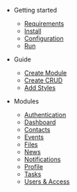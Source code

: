 - Getting started
    - [Requirements](requirements.md)
    - [Install](install.md)
    - [Configuration](configuration.md)
    - [Run](run.md)

- Guide
    - [Create Module](createmodule.md)
    - [Create CRUD](createcrud.md)
    - [Add Styles](addstyles.md)

- Modules
    - [Authentication](authentication.md)
    - [Dashboard](dashboard.md)
    - [Contacts](contacts.md)
    - [Events](events.md)
    - [Files](files.md)
    - [News](news.md)
    - [Notifications](notifications.md)
    - [Profile](profile.md)
    - [Tasks](tasks.md)
    - [Users & Access](usersaccess.md)

<!--
- components
    - [Layout]()
    - [Header]()
    - [Container]()
    - [Right Modal]()
    - [Init Message]()

- Helpers
    - Filters
        - [Date Format](dateformat.md)
    - Mixins
        -[Coming Soon](comingSoon.md)
-->
